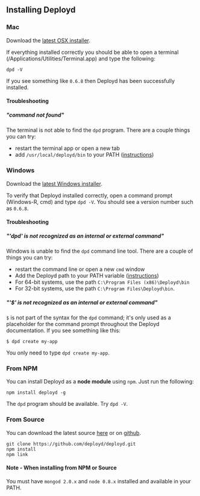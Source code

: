 <!--{
  title: 'Installing Deployd',
  tags: ['install']
}-->

## Installing Deployd

### Mac

Download the [latest OSX installer](http://deployd.com/download.html).

If everything installed correctly you should be able to open a terminal (/Applications/Utilities/Terminal.app) and type the following:

    dpd -V
  
If you see something like `0.6.8` then Deployd has been successfully installed.

#### Troubleshooting

##### "command not found"

The terminal is not able to find the `dpd` program. There are a couple things you can try:

 - restart the terminal app or open a new tab
 - add `/usr/local/deployd/bin` to your PATH ([instructions](http://www.tech-recipes.com/rx/2621/os_x_change_path_environment_variable/))
 
 
### Windows

Download the [latest Windows installer](http://deployd.com/download.html).

To verify that Deployd installed correctly, open a command prompt (Windows-R, cmd) and type `dpd -V`. You should see a version number such as `0.6.8`.
    
#### Troubleshooting

##### "'dpd' is not recognized as an internal or external command"

Windows is unable to find the `dpd` command line tool. There are a couple of things you can try:

 - restart the command line or open a new `cmd` window
 - Add the Deployd path to your PATH variable ([instructions](http://www.computerhope.com/issues/ch000549.htm))
  - For 64-bit systems, use the path `C:\Program Files (x86)\Deployd\bin`
  - For 32-bit systems, use the path `C:\Program Files\Deployd\bin`.

##### "'$' is not recognized as an internal or external command"

`$` is not part of the syntax for the `dpd` command; it's only used as a placeholder for the command prompt throughout the Deployd documentation. If you see something like this:

`$ dpd create my-app`

You only need to type `dpd create my-app`.
    
### From NPM

You can install Deployd as a **node module** using `npm`. Just run the following:

    npm install deployd -g
    
The `dpd` program should be available. Try `dpd -V`.

### From Source

You can download the latest source [here](http://deployd.com/download.html) or on [github](http://github.com/deployd/deployd).

    git clone https://github.com/deployd/deployd.git
    npm install
    npm link

#### Note - When installing from NPM or Source

You must have `mongod 2.0.x` and `node 0.8.x` installed and available in your PATH.